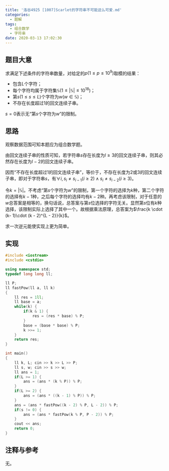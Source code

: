 ```yaml
---
title: '洛谷4925 [1007]Scarlet的字符串不可能这么可爱.md'
categories:
  - 题解
tags:
  - 组合数学
  - 字符串
date: 2020-03-13 17:02:30
---
```


## 题目大意

求满足下述条件的字符串数量，对给定的$p(1 \le p \le 10^9)$取模的结果：

- 包含$L$个字符；
- 每个字符均属于字符集$\mathbb{S}(1 \le \left|\mathbb{S}\right| \le 10^{18})$；
- 第$s(1 \le s \le L)$个字符为$w(w \in \mathbb{S})$；
- 不存在长度超过$1$的回文连续子串。

$s = 0$表示无“第$s$个字符为$w$”的限制。

## 思路

观察数据范围可知本题应为组合数学题。

由回文连续子串的性质可知，若字符串$s$存在长度为$l \ge 3$的回文连续子串，则其必然存在长度为$l - 2$的回文连续子串。

因而“不存在长度超过$1$的回文连续子串”，等价于，不存在长度为$2$或$3$的回文连续子串，即对于字符串$s$，有$\forall i, s_i \not= s_{i - 1} (i \ge 2) \wedge s_i \not= s_{i - 2}(i \ge 3)$。

令$k = \left|\mathbb{S}\right|$。不考虑“第$s$个字符为$w$”的限制，第一个字符的选择为$k$种，第二个字符的选择有$k - 1$种，之后每个字符的选择均有$k - 2$种。再考虑该限制，对于任意的$w$总答案是相等的，换句话说，总答案与第$s$位选择的字符无关。显然第$s$位有$k$种选择，该限制实际上选择了其中一个。故根据乘法原理，总答案为$\frac{k \cdot (k- 1)\cdot (k - 2)^{L - 2}}{k}$。

求一次逆元能使实现上更为简单。

## 实现

```c++
#include <iostream>
#include <cstdio>

using namespace std;
typedef long long ll;

ll P;
ll fastPow(ll a, ll k)
{
	ll res = 1ll;
	ll base = a;
	while(k) {
		if(k & 1) {
			res = (res * base) % P;
		}
		base = (base * base) % P;
		k >>= 1;
	}
	return res;
}

int main()
{
	ll k, L; cin >> k >> L >> P;
	ll s, w; cin >> s >> w;
	ll ans = 1;
	if(L >= 1) {
		ans = (ans * (k % P)) % P;
	}
	if(L >= 2) {
		ans = (ans * ((k - 1) % P)) % P;
	}
	ans = (ans * fastPow((k - 2) % P, L - 2)) % P;
	if(s != 0) {
		ans = (ans * fastPow(k % P, P - 2)) % P;
	}
	cout << ans;
	return 0;
}
```

## 注释与参考

无。
